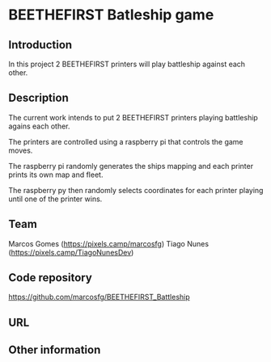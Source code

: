 # BEETHEFIRST Batleship game

## Introduction

In this project 2 BEETHEFIRST printers will play battleship against each other.

## Description

The current work intends to put 2 BEETHEFIRST printers playing battleship agains each other.

The printers are controlled using a raspberry pi that controls the game moves.

The raspberry pi randomly generates the ships mapping and each printer prints its own map and fleet.

The raspberry py then randomly selects coordinates for each printer playing until one of the printer wins.


## Team

 Marcos Gomes (https://pixels.camp/marcosfg)
 Tiago Nunes (https://pixels.camp/TiagoNunesDev)

## Code repository

https://github.com/marcosfg/BEETHEFIRST_Battleship

## URL 



## Other information

